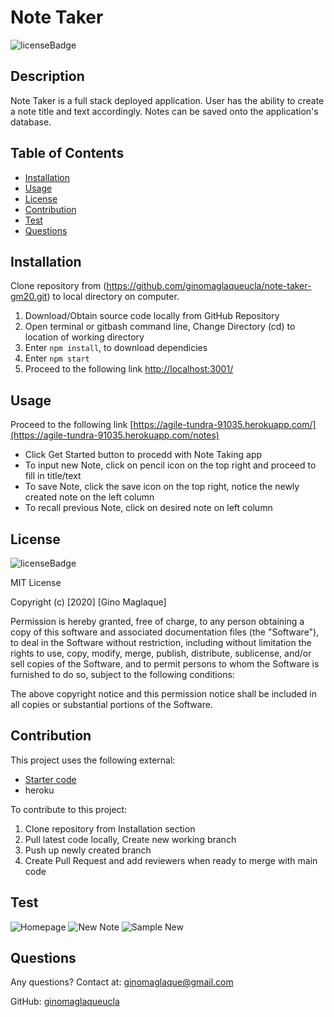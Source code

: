 # Note Taker
![licenseBadge](https://img.shields.io/badge/License-MIT-blue)

## Description
Note Taker is a full stack deployed application. User has the ability to create a note title and text accordingly. Notes can be saved onto the application's database. 

## Table of Contents
* [Installation](#installation)
* [Usage](#usage)
* [License](#license)
* [Contribution](#contribution)
* [Test](#test)
* [Questions](#questions)

## Installation
Clone repository from (https://github.com/ginomaglaqueucla/note-taker-gm20.git) to local directory on computer.
1. Download/Obtain source code locally from GitHub Repository
2. Open terminal or gitbash command line, Change Directory (cd) to location of working directory
3. Enter `npm install`, to download dependicies
4. Enter `npm start`
5. Proceed to the following link [http://localhost:3001/](http://localhost:3001/)

## Usage
Proceed to the following link [https://agile-tundra-91035.herokuapp.com/](https://agile-tundra-91035.herokuapp.com/notes)
- Click Get Started button to procedd with Note Taking app
- To input new Note, click on pencil icon on the top right and proceed to fill in title/text
- To save Note, click the save icon on the top right, notice the newly created note on the left column
- To recall previous Note, click on desired note on left column

## License
![licenseBadge](https://img.shields.io/badge/License-MIT-blue)

MIT License

Copyright (c) [2020] [Gino Maglaque]

Permission is hereby granted, free of charge, to any person obtaining a copy of this software and associated documentation files (the "Software"), to deal in the Software without restriction, including without limitation the rights to use, copy, modify, merge, publish, distribute, sublicense, and/or sell copies of the Software, and to permit persons to whom the Software is furnished to do so, subject to the following conditions:

The above copyright notice and this permission notice shall be included in all copies or substantial portions of the Software.

## Contribution
This project uses the following external: 
- [Starter code](https://github.com/coding-boot-camp/miniature-eureka.git)
- heroku

To contribute to this project:
1. Clone repository from Installation section
2. Pull latest code locally, Create new working branch
3. Push up newly created branch
4. Create Pull Request and add reviewers when ready to merge with main code

## Test

![Homepage](./assets/images/Home-Page.png)
![New Note](./assets/images/New-Note.png)
![Sample New](./assets/images/Sample-New.png)

## Questions
Any questions? Contact at: ginomaglaque@gmail.com

GitHub: [ginomaglaqueucla](https://github.com/ginomaglaqueucla)
